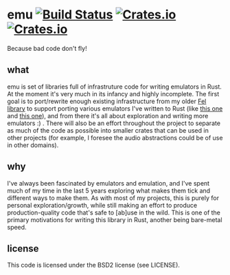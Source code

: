 # emu [![Build Status](https://travis-ci.org/emu-rs/emu.svg?branch=master)](https://travis-ci.org/emu-rs/emu) [![Crates.io](https://img.shields.io/crates/v/emu.svg)](https://crates.io/crates/emu) [![Crates.io](https://img.shields.io/crates/l/emu.svg)]([![Crates.io](https://img.shields.io/crates/v/emu.svg)](https://crates.io/crates/emu))
Because bad code don't fly!

## what
emu is set of libraries full of infrastruture code for writing emulators in Rust. At the moment it's very much in its
infancy and highly incomplete. The first goal is to port/rewrite enough existing infrastructure from my older
[Fel library](https://github.com/yupferris/FerrisLibs/tree/master/Fel) to support porting various emulators I've
written to Rust (like [this one](https://github.com/yupferris/SamuraiPizzaCats) and
[this one](https://github.com/yupferris/Vip8)), and from there it's all about exploration and writing more
emulators :) . There will also be an effort throughout the project to separate as much of the code as possible
into smaller crates that can be used in other projects (for example, I foresee the audio abstractions could be
of use in other domains).

## why
I've always been fascinated by emulators and emulation, and I've spent much of my time in the last 5 years
exploring what makes them tick and different ways to make them. As with most of my projects, this is purely
for personal exploration/growth, while still making an effort to produce production-quality code that's safe
to [ab]use in the wild. This is one of the primary motivations for writing this library in Rust, another being
bare-metal speed.

## license
This code is licensed under the BSD2 license (see LICENSE).
